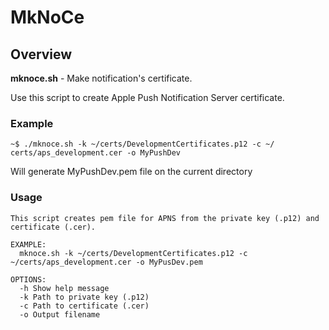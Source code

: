 # MkNoCe

## Overview

**mknoce.sh** - Make notification's certificate. 

Use this script to create Apple Push Notification Server certificate.

### Example

	~$ ./mknoce.sh -k ~/certs/DevelopmentCertificates.p12 -c ~/	certs/aps_development.cer -o MyPushDev

Will generate MyPushDev.pem file on the current directory

### Usage

	This script creates pem file for APNS from the private key (.p12) and certificate (.cer).

	EXAMPLE:
	  mknoce.sh -k ~/certs/DevelopmentCertificates.p12 -c ~/certs/aps_development.cer -o MyPusDev.pem

	OPTIONS:
	  -h Show help message
	  -k Path to private key (.p12)
	  -c Path to certificate (.cer)
	  -o Output filename
